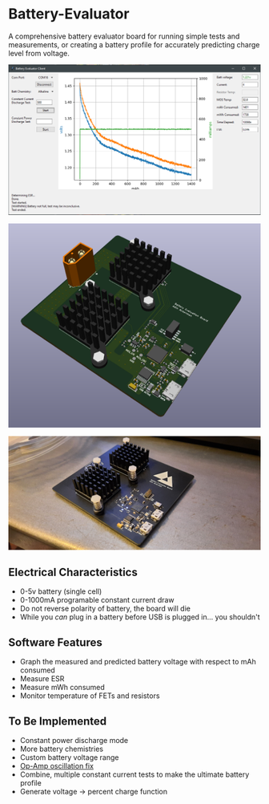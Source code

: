 # Battery-Evaluator
A comprehensive battery evaluator board for running simple tests and measurements, or creating a battery profile for accurately predicting charge level from voltage.

![](https://github.com/AdinAck/Wiki-Images/blob/main/Battery-Evaluator/gui.png?raw=true)

![](https://github.com/AdinAck/Wiki-Images/blob/main/Battery-Evaluator/3d.png?raw=true)

![](https://github.com/AdinAck/Wiki-Images/blob/main/Battery-Evaluator/real.jpg?raw=true)

## Electrical Characteristics
- 0-5v battery (single cell)
- 0-1000mA programable constant current draw
- Do not reverse polarity of battery, the board will die
- While you *can* plug in a battery before USB is plugged in... you shouldn't

## Software Features
- Graph the measured and predicted battery voltage with respect to mAh consumed
- Measure ESR
- Measure mWh consumed
- Monitor temperature of FETs and resistors

## To Be Implemented
- Constant power discharge mode
- More battery chemistries
- Custom battery voltage range
- [Op-Amp oscillation fix](https://github.com/AdinAck/Battery-Evaluator/issues/1)
- Combine, multiple constant current tests to make the ultimate battery profile
- Generate voltage -> percent charge function
